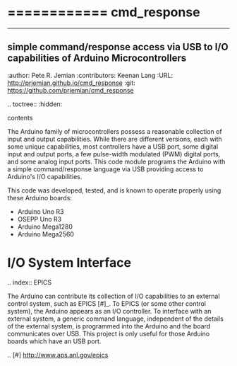 
============
cmd_response
============

--------------------------------------------------------------------------------------
simple command/response access via USB to I/O capabilities of Arduino Microcontrollers
--------------------------------------------------------------------------------------

:author: Pete R. Jemian <prjemian gmail com>
:contributors:  Keenan Lang
:URL: http://prjemian.github.io/cmd_response
:git: https://github.com/prjemian/cmd_response

.. toctree::
   :hidden:
   
   contents

The Arduino family of microcontrollers possess a reasonable
collection of input and output capabilities.  While there are
different versions, each with some unique capabilities, most
controllers have a USB port, some digital input and output ports,
a few pulse-width modulated (PWM) digital ports, and some analog
input ports.  This code module programs the Arduino with a 
simple command/response language via USB providing access to 
Arduino's I/O capabilities.

This code was developed, tested, and is known 
to operate properly using these Arduino boards:

* Arduino Uno R3
* OSEPP Uno R3
* Arduino Mega1280
* Arduino Mega2560

I/O System Interface
====================

.. index:: EPICS

The Arduino can contribute its collection of
I/O capabilities to an external control system, 
such as EPICS [#]_.  To EPICS (or some
other control system), the Arduino appears as
an I/O controller.
To interface with an external system, 
a generic command language, independent of the 
details of the external system, 
is programmed into the Arduino
and the board communicates over USB.
This project is only useful for those Arduino boards
which have an USB port.

.. [#] http://www.aps.anl.gov/epics
